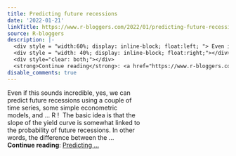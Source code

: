 ```yaml
---
title: Predicting future recessions
date: '2022-01-21'
linkTitle: https://www.r-bloggers.com/2022/01/predicting-future-recessions/
source: R-bloggers
description: |-
  <div style = "width:60%; display: inline-block; float:left; "> Even if this sounds incredible, yes, we can predict future recessions using a couple of time series, some simple econometric models, and … R !  The basic idea is that the slope of the yield curve is somewhat linked to the probability of future recessions. In other words, the difference between the ...</div>
  <div style = "width: 40%; display: inline-block; float:right;"></div>
  <div style="clear: both;"></div>
  <strong>Continue reading</strong>: <a href="https://www.r-bloggers.com/2022/01/predicting-future-recessions/">Predicting ...
disable_comments: true
---
```

<div style = "width:60%; display: inline-block; float:left; "> Even if this sounds incredible, yes, we can predict future recessions using a couple of time series, some simple econometric models, and … R !  The basic idea is that the slope of the yield curve is somewhat linked to the probability of future recessions. In other words, the difference between the ...</div>
<div style = "width: 40%; display: inline-block; float:right;"></div>
<div style="clear: both;"></div>
<strong>Continue reading</strong>: <a href="https://www.r-bloggers.com/2022/01/predicting-future-recessions/">Predicting ...